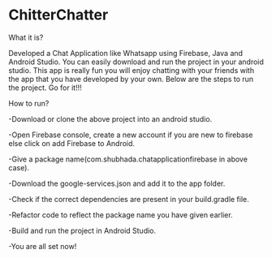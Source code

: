 # ChitterChatter

What it is?

Developed a Chat Application like Whatsapp using Firebase, Java and Android Studio.
You can easily download and run the project in your android studio.
This app is really fun you will enjoy chatting with your friends with the app that you have developed by your own.
Below are the steps to run the project. Go for it!!!

How to run?

-Download or clone the above project into an android studio.

-Open Firebase console, create a new account if you are new to firebase else click on add Firebase to Android.

-Give a package name(com.shubhada.chatapplicationfirebase in above case).

-Download the google-services.json and add it to the app folder.

-Check if the correct dependencies are present in your build.gradle file.

-Refactor code to reflect the package name you have given earlier.

-Build and run the project in Android Studio.

-You are all set now!

